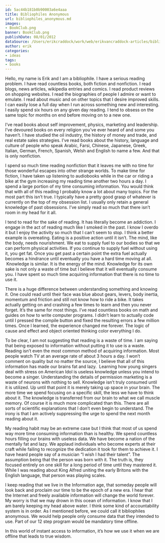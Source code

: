 ```yaml
---
id: 5ac44b181b0b90003a6e4aaa
title: Bibliophiles Anonymous
url: bibliophiles_anonymous.md
images:
- BookClub.png
banner: BookClub.png
publishDate: 08/01/2012
dataSource: /Users/erikcraddock/work/web/erikvancraddock-articles/bibliophiles_anonymous/bibliophiles_anonymous.md
author: erik
categories:
- ideas
tags:
- books
---
```

Hello, my name is Erik and I am a bibliophile. I have a serious reading problem. I have read countless books, both fiction and nonfiction. I read blogs, news articles, wikipedia entries and comics. I read product reviews on shopping websites. I read the biographies of people I admire or want to emulate. I read about music and on other topics that I desire improved skills. I can easily lose a full day when I run across something new and interesting. I easily spend six hours on any given day reading. I tend to obsess on the same topic for months on end before moving on to a new one.

I’ve read books about self improvement, physics, marketing and leadership. I’ve devoured books on every religion you’ve ever heard of and some you haven’t. I have studied the oil industry, the history of money and trade, and real estate sales strategies. I’ve read books about the history, language and culture of people who speak Arabic, Farsi, Chinese, Japanese, Greek, Italian, German, French, Spanish, Welsh and English to name a few. And that is only nonfiction.

I spend so much time reading nonfiction that it leaves me with no time for those wonderful escapes into other strange worlds. To make time for fiction, I have taken up listening to audiobooks while in the car or riding a bike at the gym increasing my reading time another two hours a day. I spend a large portion of my time consuming information. You would think that with all of this reading I probably know a lot about many topics. For the most part this isn’t true. I typically have a pretty good grasp of whatever is currently on the top of my obsession list. I usually only retain a general knowledge of past obsessions. I’ve simply read so much that there isn’t room in my head for it all.

I tend to read for the sake of reading. It has literally become an addiction. I engage in the act of reading much like I smoked in the past. I know I overdo it but I enjoy the activity so much that I can’t seem to stop. I think a better example is overeating. Eating is a positive action until it isn’t. The mind, like the body, needs nourishment. We eat to supply fuel to our bodies so that we can perform physical activities. If you continue to supply fuel without using it, you get fat. Once you get past a certain point the extra fuel actually becomes a hindrance until eventually you have a hard time moving at all.  Knowledge is similar. It is the energy of the mind. Knowledge for its own sake is not only a waste of time but I believe that it will eventually consume you. I have spent so much time acquiring information that there is no time to use it.

There is a huge difference between understanding something and knowing it. One could read until their face was blue about gears, levers, body inertia, momentum and friction and still not know how to ride a bike. It takes actually getting on and crashing a few times to learn and then you never forget. It’s the same for most things. I’ve read countless books on math and guides on how to write computer programs. I didn’t learn to actually code until I pressed the compile button and fixed the resulting errors a few million times. Once I learned, the experience changed me forever. The logic of cause and effect and object oriented thinking color everything I do.

To be clear, I am not suggesting that reading is a waste of time. I am saying that being exposed to information without putting it to use is a waste. Reading isn’t even the most common method of acquiring information. Most people watch TV at an average rate of about 3 hours a day. I won’t comment on quality but no matter the source, I believe that all of this information has made our brains fat and lazy.  Learning how young singers deal with stress on American Idol is useless knowledge unless you intend to become a singer. Understanding the details of permission marketing is a waste of neurons with nothing to sell. Knowledge isn’t truly consumed until it is utilized. Up until that point it is merely taking up space in your brain. The more time we spend focusing on a specific skill, the less we have to think about it. The knowledge is transferred from our brain to what we call muscle memory. Of course it is much more complicated than this. There are all sorts of scientific explanations that I don’t even begin to understand. The irony is that I am actively suppressing the urge to spend the next month reading about it.

My reading habit may be an extreme case but I think that most of us spend way more time consuming information than is healthy. We spend countless hours filling our brains with useless data. We have become a nation of the mentally fat and lazy. We applaud individuals who become experts at their craft while failing to recognize the dedication it took for them to achieve it. I have heard people say of a musician “I wish I had their talent”. The assumption being that the person was born with it. The truth is, they focused entirely on one skill for a long period of time until they mastered it. While I was reading about King Alfred uniting the early Britons with the English language, that person was playing scales.

I keep reading that we live in the Information age, that someday people will look back and proclaim our time to be the epoch of a new era. I hear that the Internet and freely available information will change the world forever. My worry is that we may drown in this ocean of information. I know that I am barely keeping my head above water. I think some kind of accountability system is in order. As I mentioned before, we could call it bibliophiles anonymous. We would help people only consume data that they intended to use. Part of our 12 step program would be mandatory time offline.

In this world of instant access to information, it’s how we use it when we are offline that leads to true wisdom.
